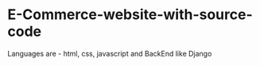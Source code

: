 # E-Commerce-website-with-source-code
Languages are - html, css, javascript and BackEnd like Django
